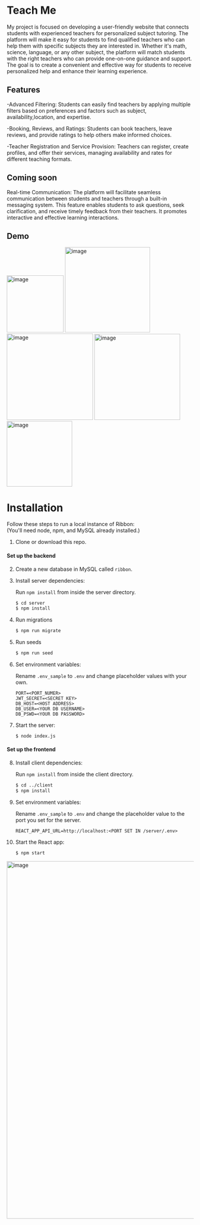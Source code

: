 
# Teach Me

My project is focused on developing a user-friendly website that connects students with experienced teachers for personalized subject tutoring. The platform will make it easy for students to find qualified teachers who can help them with specific subjects they are interested in. Whether it's math, science, language, or any other subject, the platform will match students with the right teachers who can provide one-on-one guidance and support. The goal is to create a convenient and effective way for students to receive personalized help and enhance their learning experience.




## Features

-Advanced Filtering: Students can easily find teachers by applying multiple filters based on preferences and factors such as subject, availability,location, and expertise.

-Booking, Reviews, and Ratings: Students can book teachers, leave reviews, and provide ratings to help others make informed choices.

-Teacher Registration and Service Provision: Teachers can register, create profiles, and offer their services, managing availability and rates for different teaching formats.


## Coming soon

Real-time Communication: The platform will facilitate seamless communication between students and teachers through a built-in messaging system. This feature enables students to ask questions, seek clarification, and receive timely feedback from their teachers. It promotes interactive and effective learning interactions.

## Demo

<img width="153" alt="image" src="https://github.com/aiamakhruka/TeachMe-Server/assets/111688154/6228a3ce-719a-495e-8e10-91fb94b01555">
<img width="229" alt="image" src="https://github.com/aiamakhruka/TeachMe-Server/assets/111688154/a4ba2070-27f0-4615-832d-941330148abb">

<img width="232" alt="image" src="https://github.com/aiamakhruka/TeachMe-Server/assets/111688154/af617318-4eb8-48f3-b653-52e30ac6e980">

<img width="231" alt="image" src="https://github.com/aiamakhruka/TeachMe-Server/assets/111688154/a980e054-a003-4f96-97b2-d8e5a6db89e5">

<img width="176" alt="image" src="https://github.com/aiamakhruka/TeachMe-Server/assets/111688154/813acc11-89c3-406f-9ff9-b3ecc8069b36">

# Installation

Follow these steps to run a local instance of Ribbon:  
(You'll need node, npm, and MySQL already installed.)

1. Clone or download this repo.
#### Set up the backend
2. Create a new database in MySQL called `ribbon`.
3. Install server dependencies:  
   
   Run `npm install` from inside the server directory.
   ```bash    
   $ cd server
   $ npm install
   ```
4. Run migrations
   ```bash
   $ npm run migrate
   ```
5. Run seeds
   ```bash
   $ npm run seed
   ```
6. Set environment variables:  
   
   Rename `.env_sample` to `.env` and change placeholder values with your own.
   ```shell
   PORT=<PORT_NUMER>
   JWT_SECRET=<SECRET KEY>
   DB_HOST=<HOST ADDRESS>
   DB_USER=<YOUR DB USERNAME>
   DB_PSWD=<YOUR DB PASSWORD>
   ```
7. Start the server:
   ```bash
   $ node index.js
   ```
#### Set up the frontend
8. Install client dependencies:  
   
   Run `npm install` from inside the client directory.
   ```bash    
   $ cd ../client
   $ npm install
   ```
9. Set environment variables:  
   
   Rename `.env_sample` to `.env` and change the placeholder value to the port you set for the server.
   ```shell
   REACT_APP_API_URL=http://localhost:<PORT SET IN /server/.env>
   ```
10. Start the React app:
    ```bash
    $ npm start
    ```

<img width="960" alt="image" src="https://github.com/aiamakhruka/TeachMe-Server/assets/111688154/f952261a-3a64-48a1-9f90-6cb7edc5d739">

